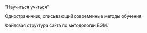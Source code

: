 "Научиться учиться"


Одностраничник, описывающий современные методы обучения.

Файловая структура сайта
по методологии БЭМ.
